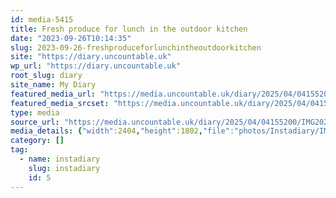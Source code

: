 ```yaml
---
id: media-5415
title: Fresh produce for lunch in the outdoor kitchen
date: "2023-09-26T10:14:35"
slug: 2023-09-26-freshproduceforlunchintheoutdoorkitchen
site: "https://diary.uncountable.uk"
wp_url: "https://diary.uncountable.uk"
root_slug: diary
site_name: My Diary
featured_media_url: "https://media.uncountable.uk/diary/2025/04/04155200/IMG20230926111435-edited.webp"
featured_media_srcset: "https://media.uncountable.uk/diary/2025/04/04155200/IMG20230926111435-edited-300x225.webp 300w, https://media.uncountable.uk/diary/2025/04/04155200/IMG20230926111435-edited-1024x768.webp 1024w, https://media.uncountable.uk/diary/2025/04/04155200/IMG20230926111435-edited-150x150.webp 150w, https://media.uncountable.uk/diary/2025/04/04155200/IMG20230926111435-edited-640x480.webp 640w, https://media.uncountable.uk/diary/2025/04/04155200/IMG20230926111435-edited.webp 2404w"
type: media
source_url: "https://media.uncountable.uk/diary/2025/04/04155200/IMG20230926111435-edited.webp"
media_details: {"width":2404,"height":1802,"file":"photos/Instadiary/IMG20230926111435-edited.webp","filesize":186918,"sizes":{"medium":{"file":"IMG20230926111435-edited-300x225.webp","width":300,"height":225,"filesize":19880,"mime_type":"image/webp","source_url":"https://media.uncountable.uk/diary/2025/04/04155200/IMG20230926111435-edited-300x225.webp"},"large":{"file":"IMG20230926111435-edited-1024x768.webp","width":1024,"height":768,"filesize":111300,"mime_type":"image/webp","source_url":"https://media.uncountable.uk/diary/2025/04/04155200/IMG20230926111435-edited-1024x768.webp"},"thumbnail":{"file":"IMG20230926111435-edited-150x150.webp","width":150,"height":150,"filesize":7736,"mime_type":"image/webp","source_url":"https://media.uncountable.uk/diary/2025/04/04155200/IMG20230926111435-edited-150x150.webp"},"mobwidth":{"file":"IMG20230926111435-edited-640x480.webp","width":640,"height":480,"filesize":58560,"mime_type":"image/webp","source_url":"https://media.uncountable.uk/diary/2025/04/04155200/IMG20230926111435-edited-640x480.webp"},"full":{"file":"IMG20230926111435-edited.webp","width":2404,"height":1802,"mime_type":"image/webp","source_url":"https://media.uncountable.uk/diary/2025/04/04155200/IMG20230926111435-edited.webp"}},"image_meta":{"aperture":"0","credit":"","camera":"","caption":"","created_timestamp":"0","copyright":"","focal_length":"0","iso":"0","shutter_speed":"0","title":"","orientation":"0","keywords":[]}}
category: []
tag:
  - name: instadiary
    slug: instadiary
    id: 5
---
```


